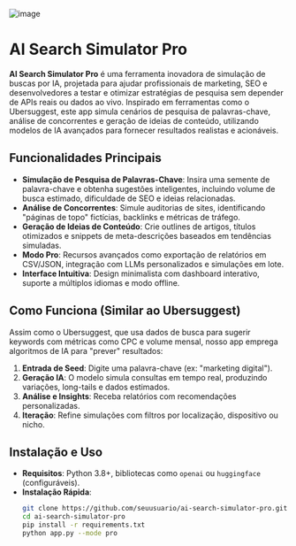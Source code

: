 
![image](https://github.com/user-attachments/assets/016709c6-ce29-43b2-917a-1a510cfdaf62)

# AI Search Simulator Pro

**AI Search Simulator Pro** é uma ferramenta inovadora de simulação de buscas por IA, projetada para ajudar profissionais de marketing, SEO e desenvolvedores a testar e otimizar estratégias de pesquisa sem depender de APIs reais ou dados ao vivo. Inspirado em ferramentas como o Ubersuggest, este app simula cenários de pesquisa de palavras-chave, análise de concorrentes e geração de ideias de conteúdo, utilizando modelos de IA avançados para fornecer resultados realistas e acionáveis.

## Funcionalidades Principais
- **Simulação de Pesquisa de Palavras-Chave**: Insira uma semente de palavra-chave e obtenha sugestões inteligentes, incluindo volume de busca estimado, dificuldade de SEO e ideias relacionadas.
- **Análise de Concorrentes**: Simule auditorias de sites, identificando "páginas de topo" fictícias, backlinks e métricas de tráfego.
- **Geração de Ideias de Conteúdo**: Crie outlines de artigos, títulos otimizados e snippets de meta-descrições baseados em tendências simuladas.
- **Modo Pro**: Recursos avançados como exportação de relatórios em CSV/JSON, integração com LLMs personalizados e simulações em lote.
- **Interface Intuitiva**: Design minimalista com dashboard interativo, suporte a múltiplos idiomas e modo offline.

## Como Funciona (Similar ao Ubersuggest)
Assim como o Ubersuggest, que usa dados de busca para sugerir keywords com métricas como CPC e volume mensal, nosso app emprega algoritmos de IA para "prever" resultados:
1. **Entrada de Seed**: Digite uma palavra-chave (ex: "marketing digital").
2. **Geração IA**: O modelo simula consultas em tempo real, produzindo variações, long-tails e dados estimados.
3. **Análise e Insights**: Receba relatórios com recomendações personalizadas.
4. **Iteração**: Refine simulações com filtros por localização, dispositivo ou nicho.

## Instalação e Uso
- **Requisitos**: Python 3.8+, bibliotecas como `openai` ou `huggingface` (configuráveis).
- **Instalação Rápida**:
  ```bash
  git clone https://github.com/seuusuario/ai-search-simulator-pro.git
  cd ai-search-simulator-pro
  pip install -r requirements.txt
  python app.py --mode pro
